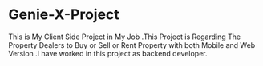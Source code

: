 # Genie-X-Project
This is My Client Side Project in My Job .This Project is Regarding The Property Dealers to Buy or  Sell or Rent Property with both Mobile and Web Version .I have worked in this project as backend developer.
